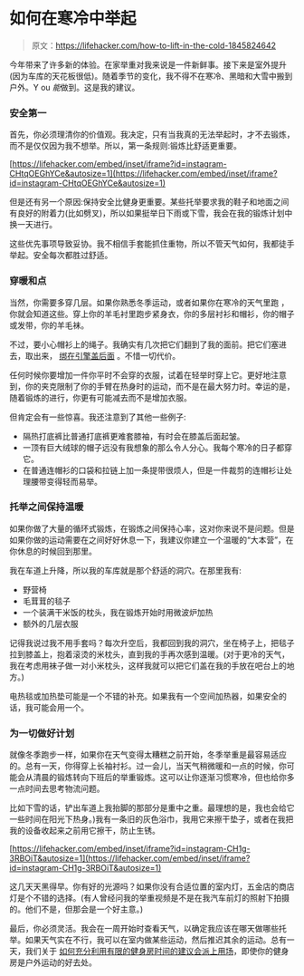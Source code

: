 # 如何在寒冷中举起

> 原文：<https://lifehacker.com/how-to-lift-in-the-cold-1845824642>

今年带来了许多新的体验。在家举重对我来说是一件新鲜事。接下来是室外提升(因为车库的天花板很低)。随着季节的变化，我不得不在寒冷、黑暗和大雪中搬到户外。Y ou *能*做到。这是我的建议。



### 安全第一

首先，你必须理清你的价值观。我决定，只有当我真的无法举起时，才不去锻炼，而不是仅仅因为我不想举。所以，第一条规则:锻炼比舒适更重要。

 [https://lifehacker.com/embed/inset/iframe?id=instagram-CHtqOEGhYCe&autosize=1](https://lifehacker.com/embed/inset/iframe?id=instagram-CHtqOEGhYCe&autosize=1) 

但是还有另一个原因:保持安全比健身更重要。某些托举要求我的鞋子和地面之间有良好的附着力(比如劈叉)，所以如果挺举日下雨或下雪，我会在我的锻炼计划中换一天进行。

这些优先事项导致妥协。我不相信手套能抓住重物，所以不管天气如何，我都徒手举起。安全每次都胜过舒适。

### 穿暖和点

当然，你需要多穿几层。如果你熟悉冬季运动，或者如果你在寒冷的天气里跑 ，你就会知道这些。穿上你的羊毛衬里跑步紧身衣，你的多层衬衫和帽衫，你的帽子或发带，你的羊毛袜。

不过，要小心帽衫上的绳子。我确实有几次把它们翻到了我的面前。把它们塞进去，取出来， [绑在引擎盖后面](https://offspring.lifehacker.com/how-to-keep-babies-from-grabbing-at-your-hoodie-drawstr-1844403997) 。不惜一切代价。

任何时候你要增加一件你平时不会穿的衣服，试着在轻举时穿上它。更好地注意到，你的夹克限制了你的手臂在热身时的运动，而不是在最大努力时。幸运的是，随着锻炼的进行，你更有可能减去而不是增加衣服。

但肯定会有一些惊喜。我还注意到了其他一些例子:

*   隔热打底裤比普通打底裤更难套膝袖，有时会在膝盖后面起皱。
*   一顶有巨大绒球的帽子远没有我想象的那么令人分心。我每个寒冷的日子都穿它。
*   在普通连帽衫的口袋和拉链上加一条提带很烦人，但是一件裁剪的连帽衫让处理腰带变得轻而易举。

### 托举之间保持温暖

如果你做了大量的循环式锻炼，在锻炼之间保持心率，这对你来说不是问题。但是如果你做的运动需要在之间好好休息一下，我建议你建立一个温暖的“大本营”，在你休息的时候回到那里。

我在车道上升降，所以我的车库就是那个舒适的洞穴。在那里我有:

*   野营椅
*   毛茸茸的毯子
*   一个装满干米饭的枕头，我在锻炼开始时用微波炉加热
*   额外的几层衣服

记得我说过我不用手套吗？每次升空后，我都回到我的洞穴，坐在椅子上，把毯子拉到膝盖上，抱着滚烫的米枕头，直到我的手再次感到温暖。(对于更冷的天气，我在考虑用袜子做一对小米枕头，这样我就可以把它们盖在我的手放在吧台上的地方。)

电热毯或加热垫可能是一个不错的补充。如果我有一个空间加热器，如果安全的话，我可能会用一个。

### 为一切做好计划

就像冬季跑步一样，如果你在天气变得太糟糕之前开始，冬季举重是最容易适应的。总有一天，你得穿上长袖衬衫。过一会儿，当天气稍微暖和一点的时候，你可能会从清晨的锻炼转向下班后的举重锻炼。这可以让你逐渐习惯寒冷，但也给你多一点时间去思考物流问题。

比如下雪的话，铲出车道上我抬脚的那部分是重中之重。最理想的是，我也会给它一些时间在阳光下热身。)我有一条旧的灰色浴巾，我用它来擦干垫子，或者在我把我的设备收起来之前用它擦干，防止生锈。

 [https://lifehacker.com/embed/inset/iframe?id=instagram-CH1g-3RBOiT&autosize=1](https://lifehacker.com/embed/inset/iframe?id=instagram-CH1g-3RBOiT&autosize=1) 

这几天天黑得早。你有好的光源吗？如果你没有合适位置的室内灯，五金店的商店灯是个不错的选择。(有人曾经问我的举重视频是不是在我汽车前灯的照射下拍摄的。他们不是，但那会是一个好主意。)

最后，你必须灵活。我会在一周开始时查看天气，以确定我应该在哪天做哪些托举。如果天气实在不行，我可以在室内做某些运动，然后推迟其余的运动。总有一天，我们关于 [如何充分利用有限的健身房时间的建议会派上用场](https://lifehacker.com/how-to-make-the-most-of-limited-gym-time-1844921174)，即使你的健身房是户外运动的好去处。